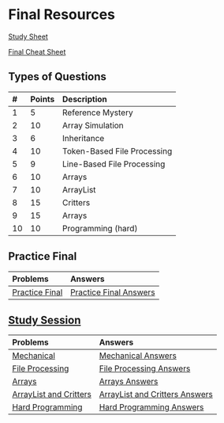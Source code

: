 # Final Resources
[Study Sheet](study-sheet.md)

[Final Cheat Sheet](final-cheat-sheet.md)

## Types of Questions

| # | Points | Description |
| :--- | :--- | :--- |
| 1 | 5 | Reference Mystery |
| 2 | 10 | Array Simulation |
| 3 | 6 | Inheritance |
| 4 | 10 | Token-Based File Processing |
| 5 | 9 | Line-Based File Processing |
| 6 | 10 | Arrays |
| 7 | 10 | ArrayList |
| 8 | 15 | Critters |
| 9 | 15 | Arrays |
| 10 | 10 | Programming (hard) |

## Practice Final

| Problems | Answers |
| :--- | :--- |
| [Practice Final](practice-final.md) | [Practice Final Answers](practice-final-answers.md) |

## [Study Session](study-session)

| Problems | Answers |
| :--- | :--- |
| [Mechanical](study-session/mechanical.md) | [Mechanical Answers](study-session/mechanical-answers.md) |
| [File Processing](study-session/file-processing.md) | [File Processing Answers](study-session/file-processing-answers.md) |
| [Arrays](study-session/arrays.md) | [Arrays Answers](study-session/arrays-answers.md) |
| [ArrayList and Critters](study-session/arraylist-critters.md) | [ArrayList and Critters Answers](study-session/arraylist-critters-answers.md) |
| [Hard Programming](study-session/hard-programming.md) | [Hard Programming Answers](study-session/hard-programming-answers.md) |
